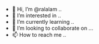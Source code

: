 - 👋 Hi, I’m @ralalam ..
- 👀 I’m interested in ..
- 🌱 I’m currently learning ..
- 💞️ I’m looking to collaborate on ...
- 📫 How to reach me ..

<!---
ralalam/ralalam is a ✨ special ✨ repository because its `README.md` (this file) appears on your GitHub profile.
You can click the Preview link to take a look at your changes.
--->
